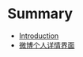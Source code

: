 # Summary

* [Introduction](README.md)
* [微博个人详情界面](wei_bo_ge_ren_xiang_qing_jie_mian_gou_zao_yu_shi_x.md)

